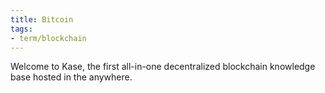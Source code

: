```yaml
---
title: Bitcoin
tags: 
- term/blockchain
---
```


Welcome to Kase, the first all-in-one decentralized blockchain knowledge base hosted in the anywhere. 